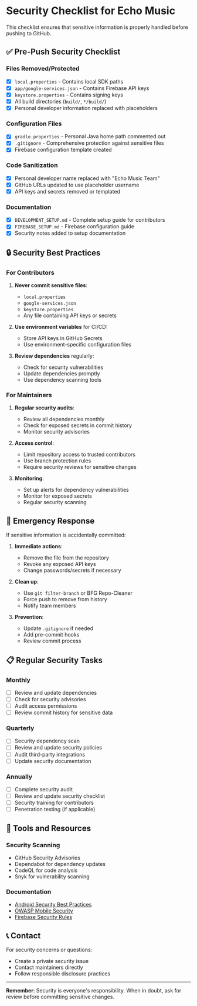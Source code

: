# Security Checklist for Echo Music

This checklist ensures that sensitive information is properly handled before pushing to GitHub.

## ✅ Pre-Push Security Checklist

### Files Removed/Protected
- [x] `local.properties` - Contains local SDK paths
- [x] `app/google-services.json` - Contains Firebase API keys
- [x] `keystore.properties` - Contains signing keys
- [x] All build directories (`build/`, `*/build/`)
- [x] Personal developer information replaced with placeholders

### Configuration Files
- [x] `gradle.properties` - Personal Java home path commented out
- [x] `.gitignore` - Comprehensive protection against sensitive files
- [x] Firebase configuration template created

### Code Sanitization
- [x] Personal developer name replaced with "Echo Music Team"
- [x] GitHub URLs updated to use placeholder username
- [x] API keys and secrets removed or templated

### Documentation
- [x] `DEVELOPMENT_SETUP.md` - Complete setup guide for contributors
- [x] `FIREBASE_SETUP.md` - Firebase configuration guide
- [x] Security notes added to setup documentation

## 🔒 Security Best Practices

### For Contributors
1. **Never commit sensitive files**:
   - `local.properties`
   - `google-services.json`
   - `keystore.properties`
   - Any file containing API keys or secrets

2. **Use environment variables** for CI/CD:
   - Store API keys in GitHub Secrets
   - Use environment-specific configuration files

3. **Review dependencies** regularly:
   - Check for security vulnerabilities
   - Update dependencies promptly
   - Use dependency scanning tools

### For Maintainers
1. **Regular security audits**:
   - Review all dependencies monthly
   - Check for exposed secrets in commit history
   - Monitor security advisories

2. **Access control**:
   - Limit repository access to trusted contributors
   - Use branch protection rules
   - Require security reviews for sensitive changes

3. **Monitoring**:
   - Set up alerts for dependency vulnerabilities
   - Monitor for exposed secrets
   - Regular security scanning

## 🚨 Emergency Response

If sensitive information is accidentally committed:

1. **Immediate actions**:
   - Remove the file from the repository
   - Revoke any exposed API keys
   - Change passwords/secrets if necessary

2. **Clean up**:
   - Use `git filter-branch` or BFG Repo-Cleaner
   - Force push to remove from history
   - Notify team members

3. **Prevention**:
   - Update `.gitignore` if needed
   - Add pre-commit hooks
   - Review commit process

## 📋 Regular Security Tasks

### Monthly
- [ ] Review and update dependencies
- [ ] Check for security advisories
- [ ] Audit access permissions
- [ ] Review commit history for sensitive data

### Quarterly
- [ ] Security dependency scan
- [ ] Review and update security policies
- [ ] Audit third-party integrations
- [ ] Update security documentation

### Annually
- [ ] Complete security audit
- [ ] Review and update security checklist
- [ ] Security training for contributors
- [ ] Penetration testing (if applicable)

## 🔧 Tools and Resources

### Security Scanning
- GitHub Security Advisories
- Dependabot for dependency updates
- CodeQL for code analysis
- Snyk for vulnerability scanning

### Documentation
- [Android Security Best Practices](https://developer.android.com/topic/security/best-practices)
- [OWASP Mobile Security](https://owasp.org/www-project-mobile-security-testing-guide/)
- [Firebase Security Rules](https://firebase.google.com/docs/rules)

## 📞 Contact

For security concerns or questions:
- Create a private security issue
- Contact maintainers directly
- Follow responsible disclosure practices

---

**Remember**: Security is everyone's responsibility. When in doubt, ask for review before committing sensitive changes.

